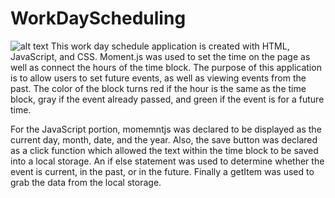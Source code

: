 # WorkDayScheduling
![alt text](https://puu.sh/JkADt/894984e638.png)
This work day schedule application is created with HTML, JavaScript, and CSS. Moment.js was used to set the time on the page as well as connect the hours of the time block. The purpose of this application is to allow users to set future events, as well as viewing events from the past. The color of the block turns red if the hour is the same as the time block, gray if the event already passed, and green if the event is for a future time.

For the JavaScript portion, momemntjs was declared to be displayed as the current day, month, date, and the year. Also, the save button was declared as a click function which allowed the text within the time block to be saved into a local storage. An if else statement was used to determine whether the event is current, in the past, or in the future. Finally a getItem was used to grab the data from the local storage.
